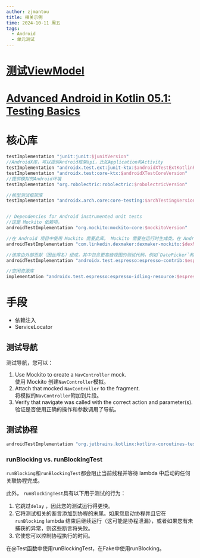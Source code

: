```yaml
---
author: zjmantou
title: 相关示例
time: 2024-10-11 周五
tags:
  - Android
  - 单元测试
---
```

# [测试ViewModel](https://developer.android.com/codelabs/basic-android-kotlin-compose-test-viewmodel?hl=zh-cn#3) 

# [Advanced Android in Kotlin 05.1: Testing Basics](https://developer.android.com/codelabs/advanced-android-kotlin-training-testing-basics)


# 核心库 

```groovy
testImplementation "junit:junit:$junitVersion"  
//AndroidX库，可以提供Android框架api，比如Application和Activity
testImplementation "androidx.test.ext:junit-ktx:$androidXTestExtKotlinRunnerVersion"  
testImplementation "androidx.test:core-ktx:$androidXTestCoreVersion"  
//提供模拟的Android环境
testImplementation "org.robolectric:robolectric:$robolectricVersion"  

//核型测试框架库
testImplementation "androidx.arch.core:core-testing:$archTestingVersion"


// Dependencies for Android instrumented unit tests
//这是 Mockito 依赖项。
androidTestImplementation "org.mockito:mockito-core:$mockitoVersion"

//在 Android 项目中使用 Mockito 需要此库。 Mockito 需要在运行时生成类。在 Android 上，这是使用 dex 字节代码完成的，因此该库使 Mockito 能够在 Android 上运行时生成对象
androidTestImplementation "com.linkedin.dexmaker:dexmaker-mockito:$dexMakerVersion" 

//该库由外部贡献（因此得名）组成，其中包含更高级视图的测试代码，例如`DatePicker`和`RecyclerView` 。它还包含可访问性检查和稍后介绍的名为`CountingIdlingResource`的类。
androidTestImplementation "androidx.test.espresso:espresso-contrib:$espressoVersion"

//空闲资源库
implementation "androidx.test.espresso:espresso-idling-resource:$espressoVersion"


```

# 手段 

- 依赖注入 
- ServiceLocator 


## 测试导航 

测试导航，您可以：

1. Use Mockito to create a `NavController` mock.  
    使用 Mockito 创建`NavController`模拟。
2. Attach that mocked `NavController` to the fragment.  
    将模拟的`NavController`附加到片段。
3. Verify that navigate was called with the correct action and parameter(s).  
    验证是否使用正确的操作和参数调用了导航。

## 测试协程 

```groovy
androidTestImplementation "org.jetbrains.kotlinx:kotlinx-coroutines-test:$coroutinesVersion"
```

### **runBlocking vs. runBlockingTest** 

`runBlocking`和`runBlockingTest`都会阻止当前线程并等待 lambda 中启动的任何关联协程完成。 

此外， `runBlockingTest`具有以下用于测试的行为：
1. 它跳过`delay` ，因此您的测试运行得更快。
2. 它将测试相关的断言添加到协程的末尾。如果您启动协程并且它在`runBlocking` lambda 结束后继续运行（这可能是协程泄漏），或者如果您有未捕获的异常，则这些断言将失败。
3. 它使您可以控制协程执行的时间。 

在@Test函数中使用runBlockingTest，在Fake中使用runBlocking。 

